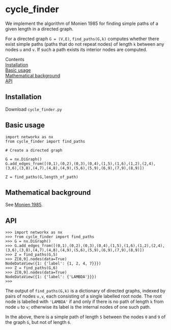 # cycle_finder

<p>We implement the algorithm of Monien 1985 for finding simple paths of a given length in a directed graph.</p>
  
<p>For a directed graph <code>G = (V,E)</code>, <code>find_paths(G,k)</code> computes whether there exist simple paths (paths that do not repeat nodes) of length <code>k</code> between any nodes <code>u</code> and <code>v</code>. If such a path exists its interior nodes are computed.</p>
              
<p>Contents<br>       
  <a href="#Installation">Installation</a><br>
  <a href="#Basic usage">Basic usage</a><br>
  <a href="#Mathematical background">Mathematical background</a><br>
  <a href="#API">API</a><br>


<h2 id="Installation">Installation</h2>
        
Download <code>cycle_finder.py</code>
        
<h2 id="Basic usage">Basic usage</h2>
        
<pre><code>import networkx as nx
from cycle_finder import find_paths

# Create a directed graph

G = nx.DiGraph()
G.add_edges_from([(0,1),(0,2),(0,3),(0,4),(1,5),(1,6),(1,2),(2,4),(3,6),(3,8),(4,7),(4,8),(4,9),(5,6),(5,9),(6,9),(7,9),(8,9)])

Z = find_paths(G,length_of_path)
</code></pre>
        
<h2 id="Mathematical background">Mathematical background</h2>
       
<p>See <a href="https://abclark.github.io/notes/Monien85.pdf">Monien 1985</a>.</p>

<h2 id="API">API</h2>
        
 <pre><code>>>> import networkx as nx
>>> from cycle_finder import find_paths
>>> G = nx.DiGraph()
>>> G.add_edges_from([(0,1),(0,2),(0,3),(0,4),(1,5),(1,6),(1,2),(2,4),(3,6),(3,8),(4,7),(4,8),(4,9),(5,6),(5,9),(6,9),(7,9),(8,9)])
>>> Z = find_paths(G,5)
>>> Z[0,9].nodes(data=True)
NodeDataView({1: {'label': {1, 2, 4, 7}}})
>>> Z = find_paths(G,6)
>>> Z[0,9].nodes(data=True)
NodeDataView({1: {'label': {'LAMBDA'}}})
>>> </code></pre>

<p>The output of <code>find_paths(G,k)</code> is a dictionary of directed graphs, indexed by pairs of nodes <code>u,v</code>, each consisting of a single labelled root node. The root node is labelled with <code>'LAMBDA'</code> if and only if there is no path of length <code>k</code> from node <code>u</code> to <code>v</code>; otherwise its label is the internal nodes of one such path.</p>

<p>In the above, there is a simple path of length <code>5</code> between the nodes <code>0</code> and <code>9</code> of the graph <code>G</code>, but not of length <code>6</code>.</p>
